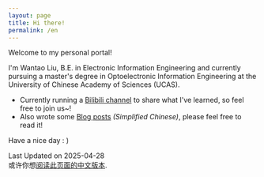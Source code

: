 ```yaml
---
layout: page
title: Hi there!
permalink: /en
---
```


Welcome to my personal portal!

I'm Wantao Liu, B.E. in Electronic Information Engineering and currently pursuing a master's degree in Optoelectronic Information Engineering at the University of Chinese Academy of Sciences (UCAS).

- Currently running a [Bilibili channel](https://space.bilibili.com/1857768832) to share what I've learned, so feel free to join us~!
- Also wrote some [Blog posts](https://blog.vantao.cn/) *(Simplified Chinese)*, please feel free to read it!

Have a nice day : )

<div class="footer-description">Last Updated on 2025-04-28<br>或许你想<a href="/">阅读此页面的中文版本</a>.</div>
